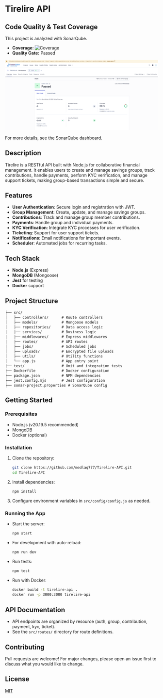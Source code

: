 # Tirelire API

## Code Quality & Test Coverage

This project is analyzed with SonarQube.

- **Coverage:** ![Coverage](https://img.shields.io/badge/Coverage-86.1%25-brightgreen)
- **Quality Gate:** Passed

![SonarQube Analysis Screenshot](Screenshot%202025-10-17%20195619.png)

For more details, see the SonarQube dashboard.

## Description

Tirelire is a RESTful API built with Node.js for collaborative financial management. It enables users to create and manage savings groups, track contributions, handle payments, perform KYC verification, and manage support tickets, making group-based transactions simple and secure.

## Features

- **User Authentication**: Secure login and registration with JWT.
- **Group Management**: Create, update, and manage savings groups.
- **Contributions**: Track and manage group member contributions.
- **Payments**: Handle group and individual payments.
- **KYC Verification**: Integrate KYC processes for user verification.
- **Ticketing**: Support for user support tickets.
- **Notifications**: Email notifications for important events.
- **Scheduler**: Automated jobs for recurring tasks.

## Tech Stack

- **Node.js** (Express)
- **MongoDB** (Mongoose)
- **Jest** for testing
- **Docker** support

## Project Structure

```
├── src/
│   ├── controllers/      # Route controllers
│   ├── models/           # Mongoose models
│   ├── repositories/     # Data access logic
│   ├── services/         # Business logic
│   ├── middlewares/      # Express middlewares
│   ├── routes/           # API routes
│   ├── jobs/             # Scheduled jobs
│   ├── uploads/          # Encrypted file uploads
│   ├── utils/            # Utility functions
│   └── app.js            # App entry point
├── test/                 # Unit and integration tests
├── Dockerfile            # Docker configuration
├── package.json          # NPM dependencies
├── jest.config.mjs       # Jest configuration
├── sonar-project.properties # SonarQube config
```

## Getting Started

### Prerequisites

- Node.js (v20.19.5 recommended)
- MongoDB
- Docker (optional)

### Installation

1. Clone the repository:
   ```bash
   git clone https://github.com/medlaq777/Tirelire-API.git
   cd Tirelire-API
   ```
2. Install dependencies:
   ```bash
   npm install
   ```
3. Configure environment variables in `src/config/config.js` as needed.

### Running the App

- Start the server:
  ```bash
  npm start
  ```
- For development with auto-reload:
  ```bash
  npm run dev
  ```
- Run tests:
  ```bash
  npm test
  ```
- Run with Docker:
  ```bash
  docker build -t tirelire-api .
  docker run -p 3000:3000 tirelire-api
  ```

## API Documentation

- API endpoints are organized by resource (auth, group, contribution, payment, kyc, ticket).
- See the `src/routes/` directory for route definitions.

## Contributing

Pull requests are welcome! For major changes, please open an issue first to discuss what you would like to change.

## License

[MIT](LICENSE)
